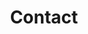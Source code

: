 ---
description: "Connect with Tejal Shinde for collaborations, inquiries or bookings, or to bring your creative vision to life!"
layout: "contact"
menu:
  navigation:
    weight: 3
sitemap:
  changefreq: "monthly"
  priority: 0.3
title: "Contact"
---